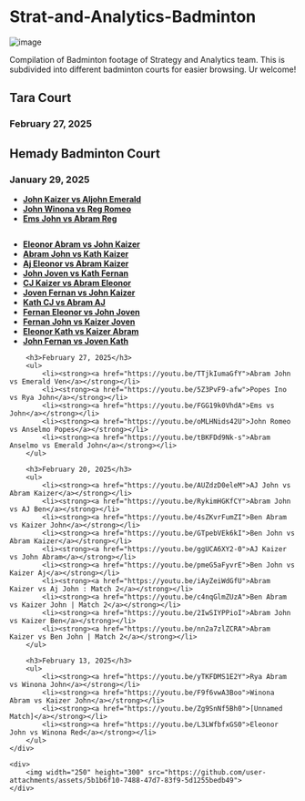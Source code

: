 # Strat-and-Analytics-Badminton
![image](https://github.com/user-attachments/assets/61825e3b-4db1-47eb-a7f5-2966015fd0e5)


Compilation of Badminton footage of Strategy and Analytics team. This is subdivided into different badminton courts for easier browsing. Ur welcome!

## Tara Court

### February 27, 2025 


## Hemady Badminton Court

### January 29, 2025
- **[John Kaizer vs Aljohn Emerald](https://youtu.be/xlqup-0KcEc)**
- **[John Winona vs Reg Romeo](https://youtu.be/20KqWbQqgzU)**
- **[Ems John vs Abram Reg](https://youtu.be/JSSYUP3xy8M)**


<div style="display: flex; justify-content: space-between; align-items: flex-start;">
    <div>
        <ul>
            <li><strong><a href="https://youtu.be/mb1apmNSumI">Eleonor Abram vs John Kaizer</a></strong></li>
            <li><strong><a href="https://youtu.be/E8z_FTCW7V4">Abram John vs Kath Kaizer</a></strong></li>
            <li><strong><a href="https://youtu.be/dqhkXDZu4VY">Aj Eleonor vs Abram Kaizer</a></strong></li>
            <li><strong><a href="https://youtu.be/-P13hibcsL4">John Joven vs Kath Fernan</a></strong></li>
            <li><strong><a href="https://youtu.be/Z0OeEG1CkTs">CJ Kaizer vs Abram Eleonor</a></strong></li>
            <li><strong><a href="https://youtu.be/RGIfldHkixk">Joven Fernan vs John Kaizer</a></strong></li>
            <li><strong><a href="https://youtu.be/0MAmcLOSV6Q">Kath CJ vs Abram AJ</a></strong></li>
            <li><strong><a href="https://youtu.be/1fkv_EVsems">Fernan Eleonor vs John Joven</a></strong></li>
            <li><strong><a href="https://youtu.be/j5O27aP4F8s">Fernan John vs Kaizer Joven</a></strong></li>
            <li><strong><a href="https://youtu.be/9qwWYUT1ejM">Eleonor Kath vs Kaizer Abram</a></strong></li>
            <li><strong><a href="https://youtu.be/0g2sW-RGuh4">John Fernan vs Joven Kath</a></strong></li>
        </ul>

        <h3>February 27, 2025</h3>
        <ul>
            <li><strong><a href="https://youtu.be/TTjkIumaGfY">Abram John vs Emerald Ven</a></strong></li>
            <li><strong><a href="https://youtu.be/5Z3PvF9-afw">Popes Ino vs Rya John</a></strong></li>
            <li><strong><a href="https://youtu.be/FGG19k0VhdA">Ems vs John</a></strong></li>
            <li><strong><a href="https://youtu.be/oMLHNids42U">John Romeo vs Anselmo Popes</a></strong></li>
            <li><strong><a href="https://youtu.be/tBKFDd9Nk-s">Abram Anselmo vs Emerald John</a></strong></li>
        </ul>

        <h3>February 20, 2025</h3>
        <ul>
            <li><strong><a href="https://youtu.be/AUZdzD0eleM">AJ John vs Abram Kaizer</a></strong></li>
            <li><strong><a href="https://youtu.be/RykimHGKfCY">Abram John vs AJ Ben</a></strong></li>
            <li><strong><a href="https://youtu.be/4sZKvrFumZI">Ben Abram vs Kaizer John</a></strong></li>
            <li><strong><a href="https://youtu.be/GTpebVEk6kI">Ben John vs Abram Kaizer</a></strong></li>
            <li><strong><a href="https://youtu.be/ggUCA6XY2-0">AJ Kaizer vs John Abram</a></strong></li>
            <li><strong><a href="https://youtu.be/pmeG5aFyvrE">Ben John vs Kaizer Aj</a></strong></li>
            <li><strong><a href="https://youtu.be/iAyZeiWdGfU">Abram Kaizer vs Aj John : Match 2</a></strong></li>
            <li><strong><a href="https://youtu.be/c4nqGlmZUzA">Ben Abram vs Kaizer John | Match 2</a></strong></li>
            <li><strong><a href="https://youtu.be/2IwSIYPPioI">Abram John vs Kaizer Ben</a></strong></li>
            <li><strong><a href="https://youtu.be/nn2a7zlZCRA">Abram Kaizer vs Ben John | Match 2</a></strong></li>
        </ul>

        <h3>February 13, 2025</h3>
        <ul>
            <li><strong><a href="https://youtu.be/yTKFDMS1E2Y">Rya Abram vs Winona John</a></strong></li>
            <li><strong><a href="https://youtu.be/F9f6vwA3Boo">Winona Abram vs Kaizer John</a></strong></li>
            <li><strong><a href="https://youtu.be/Zg9SnNf5Bh0">[Unnamed Match]</a></strong></li>
            <li><strong><a href="https://youtu.be/L3LWfbfxGS0">Eleonor John vs Winona Red</a></strong></li>
        </ul>
    </div>
    
    <div>
        <img width="250" height="300" src="https://github.com/user-attachments/assets/5b1b6f10-7488-47d7-83f9-5d1255bedb49">
    </div>
</div>
